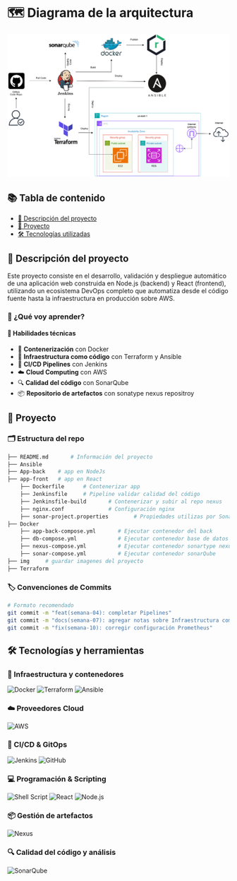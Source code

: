 # 🗺️ Diagrama de la arquitectura
![Arquitectura de despliegue](img/Diagrama.svg)

## 📚 Tabla de contenido

- [🧾 Descripción del proyecto](#descripción-del-proyecto)
- [🚧 Proyecto](#proyecto) 
- [🛠️ Tecnologías utilizadas](#tecnologías-y-herramientas)

## 🧾 Descripción del proyecto

Este proyecto consiste en el desarrollo, validación y despliegue automático de una aplicación web construida en Node.js (backend) y React (frontend), utilizando un ecosistema DevOps completo que automatiza desde el código fuente hasta la infraestructura en producción sobre AWS.

### 📘 ¿Qué voy aprender?

#### 🧠 Habilidades técnicas

- 🐳 **Contenerización** con Docker
- 🧬 **Infraestructura como código** con Terraform y Ansible
- 🔁 **CI/CD Pipelines** con Jenkins
- ☁️ **Cloud Computing** con AWS
- 🔍 **Calidad del código** con SonarQube
- 📦 **Repositorio de artefactos** con sonatype nexus repositroy

## 🚧 Proyecto

### 🗂️ Estructura del repo
```bash
├── README.md       # Información del proyecto
├── Ansible
├── App-back    # app en NodeJs
├── app-front   # app en React
    ├── Dockerfile      # Contenerizar app
    ├── Jenkinsfile     # Pipeline validar calidad del código
    ├── Jenkinsfile-build       # Contenerizar y subir al repo nexus
    ├── nginx.conf              # Configuración nginx
    ├── sonar-project.properties        # Propiedades utilizas por SonarQube
├── Docker
    ├── app-back-compose.yml       # Ejecutar contenedor del back
    ├── db-compose.yml             # Ejecutar contenedor base de datos
    ├── nexus-compose.yml          # Ejecutar contenedor sonartype nexus repository
    ├── sonar-compose.yml          # Ejecutar contenedor sonarQube
├── img     # guardar imagenes del proyecto
├── Terraform

```

### 🏷️ Convenciones de Commits

```bash
# Formato recomendado
git commit -m "feat(semana-04): completar Pipelines"
git commit -m "docs(semana-07): agregar notas sobre Infraestructura como código"
git commit -m "fix(semana-10): corregir configuración Prometheus"
```

## 🛠️ Tecnologías y herramientas

### 🔧 Infraestructura y contenedores
![Docker](https://img.shields.io/badge/docker-%230db7ed.svg?style=for-the-badge&logo=docker&logoColor=white)
![Terraform](https://img.shields.io/badge/terraform-%235835CC.svg?style=for-the-badge&logo=terraform&logoColor=white)
![Ansible](https://img.shields.io/badge/ansible-%231A1918.svg?style=for-the-badge&logo=ansible&logoColor=white)

### ☁️ Proveedores Cloud
![AWS](https://img.shields.io/badge/AWS-%23FF9900.svg?style=for-the-badge&logo=amazon-aws&logoColor=white)

### 🚀 CI/CD & GitOps
![Jenkins](https://img.shields.io/badge/jenkins-%232C5263.svg?style=for-the-badge&logo=jenkins&logoColor=white)
![GitHub](https://img.shields.io/badge/GitHub-181717?style=for-the-badge&logo=github&logoColor=white)


### 💻 Programación & Scripting
![Shell Script](https://img.shields.io/badge/shell_script-%23121011.svg?style=for-the-badge&logo=gnu-bash&logoColor=white)
![React](https://img.shields.io/badge/React-20232A?style=for-the-badge&logo=react&logoColor=61DAFB)
![Node.js](https://img.shields.io/badge/Node.js-339933?style=for-the-badge&logo=nodedotjs&logoColor=white)

### 📦 Gestión de artefactos
![Nexus](https://img.shields.io/badge/Nexus%20Repository-4B4E6D?style=for-the-badge&logo=sonatype&logoColor=white)

### 🔍 Calidad del código y análisis
![SonarQube](https://img.shields.io/badge/SonarQube-4E9BCD?style=for-the-badge&logo=sonarqube&logoColor=white)

